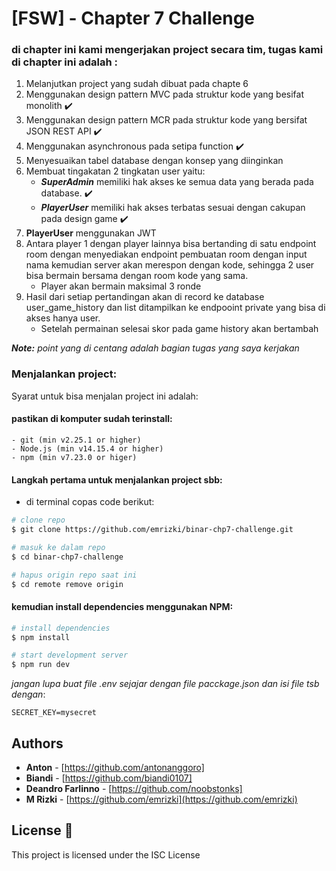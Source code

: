 # [FSW] - Chapter 7 Challenge 

### di chapter ini kami mengerjakan project secara tim, tugas kami di chapter ini adalah :

1. Melanjutkan project yang sudah dibuat pada chapte 6
2. Menggunakan design pattern MVC pada struktur kode yang besifat monolith :heavy_check_mark:
3. Menggunakan design pattern MCR pada struktur kode yang bersifat JSON REST API :heavy_check_mark:
4. Menggunakan asynchronous pada setipa function :heavy_check_mark:
5. Menyesuaikan tabel database dengan konsep yang diinginkan
6. Membuat tingakatan 2 tingkatan user yaitu:
    - ***SuperAdmin*** memiliki hak akses ke semua data yang berada pada database. :heavy_check_mark:
    - ***PlayerUser*** memiliki hak akses terbatas sesuai dengan cakupan pada design game :heavy_check_mark:
7. **PlayerUser** menggunakan JWT
8. Antara player 1 dengan player lainnya bisa bertanding di satu endpoint room dengan menyediakan endpoint pembuatan room dengan input nama kemudian server akan merespon dengan kode, sehingga 2 user bisa bermain bersama dengan room kode yang sama.
    - Player akan bermain maksimal 3 ronde
9. Hasil dari setiap pertandingan akan di record ke database user_game_history dan list ditampilkan ke endpooint private yang bisa di akses hanya user.
    - Setelah permainan selesai skor pada game history akan bertambah

***Note:*** *point yang di centang adalah bagian tugas yang saya kerjakan* 

### Menjalankan project:

Syarat untuk bisa menjalan project ini adalah:

#### pastikan di komputer sudah terinstall:
    - git (min v2.25.1 or higher)
    - Node.js (min v14.15.4 or higher)
    - npm (min v7.23.0 or higer)

#### Langkah pertama untuk menjalankan project sbb:

- di terminal copas code berikut:

```bash
# clone repo
$ git clone https://github.com/emrizki/binar-chp7-challenge.git

# masuk ke dalam repo
$ cd binar-chp7-challenge

# hapus origin repo saat ini
$ cd remote remove origin

```
#### kemudian install dependencies menggunakan NPM:

```bash
# install dependencies
$ npm install

# start development server
$ npm run dev
```

*jangan lupa buat file .env sejajar dengan file pacckage.json dan isi file tsb dengan*:
```
SECRET_KEY=mysecret
```

## Authors

- **Anton** - [https://github.com/antonanggoro]
- **Biandi** - [https://github.com/biandi0107]
- **Deandro Farlinno** - [https://github.com/noobstonks]
- **M Rizki** -  [https://github.com/emrizki](https://github.com/emrizki)

## License 📄

This project is licensed under the ISC License 
